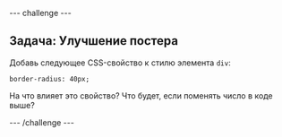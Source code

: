 \--- challenge \---

## Задача: Улучшение постера

Добавь следующее CSS-свойство к стилю элемента `div`:

    border-radius: 40px;
    

На что влияет это свойство? Что будет, если поменять число в коде выше?

\--- /challenge \---